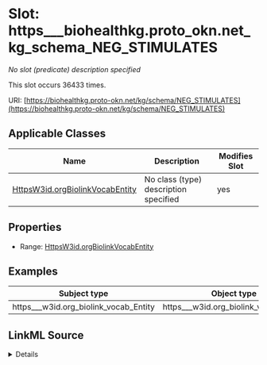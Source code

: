 

# Slot: https___biohealthkg.proto_okn.net_kg_schema_NEG_STIMULATES


_No slot (predicate) description specified_






This slot occurs 36433 times.


URI: [https://biohealthkg.proto-okn.net/kg/schema/NEG_STIMULATES](https://biohealthkg.proto-okn.net/kg/schema/NEG_STIMULATES)



<!-- no inheritance hierarchy -->





## Applicable Classes

| Name | Description | Modifies Slot |
| --- | --- | --- |
| [HttpsW3id.orgBiolinkVocabEntity](../classes/HttpsW3id.orgBiolinkVocabEntity.md) | No class (type) description specified |  yes  |







## Properties

* Range: [HttpsW3id.orgBiolinkVocabEntity](../classes/HttpsW3id.orgBiolinkVocabEntity.md)






## Examples

| Subject type | Object type | Example subject | Example object | Occurrences |
| --- | --- | --- | --- | --- |
| https___w3id.org_biolink_vocab_Entity | https___w3id.org_biolink_vocab_Entity | http://linkedlifedata.com/resource/umls/id/C0000084 | http://linkedlifedata.com/resource/umls/id/C0033621 | 36433 |




## LinkML Source

<details>

```yaml
name: https___biohealthkg.proto-okn.net_kg_schema_NEG_STIMULATES
annotations:
  count:
    tag: count
    value: 36433
description: No slot (predicate) description specified
examples:
- object:
    example_object: http://linkedlifedata.com/resource/umls/id/C0033621
    example_object_type: https___w3id.org_biolink_vocab_Entity
    example_predicate: https://biohealthkg.proto-okn.net/kg/schema/NEG_STIMULATES
    example_subject: http://linkedlifedata.com/resource/umls/id/C0000084
    example_subject_type: https___w3id.org_biolink_vocab_Entity
from_schema: biohealth
rank: 1000
slot_uri: https://biohealthkg.proto-okn.net/kg/schema/NEG_STIMULATES
alias: https___biohealthkg.proto_okn.net_kg_schema_NEG_STIMULATES
domain_of:
- https___w3id.org_biolink_vocab_Entity
range: https___w3id.org_biolink_vocab_Entity

```
</details>